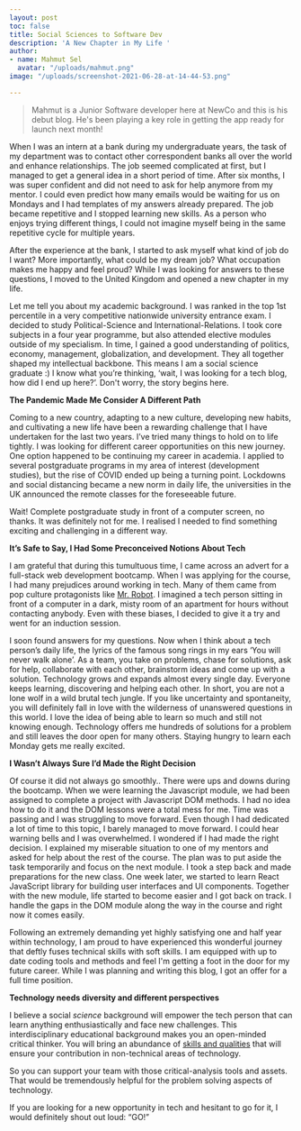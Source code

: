 ```yaml
---
layout: post
toc: false
title: Social Sciences to Software Dev
description: 'A New Chapter in My Life '
author:
- name: Mahmut Sel
  avatar: "/uploads/mahmut.png"
image: "/uploads/screenshot-2021-06-28-at-14-44-53.png"

---
```

> Mahmut is a Junior Software developer here at NewCo and this is his debut blog. He's been playing a key role in getting the app ready for launch next month!

When I was an intern at a bank during my undergraduate years, the task of my department was to contact other correspondent banks all over the world and enhance relationships. The job seemed complicated at first, but I managed to get a general idea in a short period of time. After six months, I was super confident and did not need to ask for help anymore from my mentor. I could even predict how many emails would be waiting for us on Mondays and I had templates of my answers already prepared. The job became repetitive and I stopped learning new skills. As a person who enjoys trying different things, I could not imagine myself being in the same repetitive cycle for multiple years.

After the experience at the bank, I started to ask myself what kind of job do I want? More importantly, what could be my dream job? What occupation makes me happy and feel proud? While I was looking for answers to these questions, I moved to the United Kingdom and opened a new chapter in my life.

Let me tell you about my academic background. I was ranked in the top 1st percentile in a very competitive nationwide university entrance exam. I decided to study Political-Science and International-Relations. I took core subjects in a four year programme, but also attended elective modules outside of my specialism. In time, I gained a good understanding of politics, economy, management, globalization, and development. They all together shaped my intellectual backbone. This means I am a social science graduate :) I know what you’re thinking, ‘wait, I was looking for a tech blog, how did I end up here?’. Don't worry, the story begins here.

**The Pandemic Made Me Consider A Different Path**

Coming to a new country, adapting to a new culture, developing new habits, and cultivating a new life have been a rewarding challenge that I have undertaken for the last two years. I’ve tried many things to hold on to life tightly. I was looking for different career opportunities on this new journey. One option happened to be continuing my career in academia. I applied to several postgraduate programs in my area of interest (development studies), but the rise of COVID ended up being a turning point. Lockdowns and social distancing became a new norm in daily life, the universities in the UK announced the remote classes for the foreseeable future.

Wait! Complete postgraduate study in front of a computer screen, no thanks. It was definitely not for me. I realised I needed to find something exciting and challenging in a different way.

**It’s Safe to Say, I Had Some Preconceived Notions About Tech**

I am grateful that during this tumultuous time, I came across an advert for a full-stack web development bootcamp. When I was applying for the course, I had many prejudices around working in tech. Many of them came from pop culture protagonists like [Mr. Robot](https://www.imdb.com/title/tt4158110/). I imagined a tech person sitting in front of a computer in a dark, misty room of an apartment for hours without contacting anybody. Even with these biases, I decided to give it a try and went for an induction session.

I soon found answers for my questions. Now when I think about a tech person’s daily life, the lyrics of the famous song rings in my ears ‘You will never walk alone’. As a team, you take on problems, chase for solutions, ask for help, collaborate with each other, brainstorm ideas and come up with a solution. Technology grows and expands almost every single day. Everyone keeps learning, discovering and helping each other. In short, you are not a lone wolf in a wild brutal tech jungle. If you like uncertainty and spontaneity, you will definitely fall in love with the wilderness of unanswered questions in this world. I love the idea of being able to learn so much and still not knowing enough. Technology offers me hundreds of solutions for a problem and still leaves the door open for many others. Staying hungry to learn each Monday gets me really excited.

**I Wasn’t Always Sure I’d Made the Right Decision**

Of course it did not always go smoothly.. There were ups and downs during the bootcamp. When we were learning the Javascript module, we had been assigned to complete a project with Javascript DOM methods. I had no idea how to do it and the DOM lessons were a total mess for me. Time was passing and I was struggling to move forward. Even though I had dedicated a lot of time to this topic, I barely managed to move forward. I could hear warning bells and I was overwhelmed. I wondered if I had made the right decision. I explained my miserable situation to one of my mentors and asked for help about the rest of the course. The plan was to put aside the task temporarily and focus on the next module. I took a step back and made preparations for the new class. One week later, we started to learn React JavaScript library for building user interfaces and UI components. Together with the new module, life started to become easier and I got back on track. I handle the gaps in the DOM module along the way in the course and right now it comes easily.

Following an extremely demanding yet highly satisfying one and half year within technology, I am proud to have experienced this wonderful journey that deftly fuses technical skills with soft skills. I am equipped with up to date coding tools and methods and feel I'm getting a foot in the door for my future career. While I was planning and writing this blog, I got an offer for a full time position.

**Technology needs diversity and different perspectives**

I believe a social _science_ background will empower the tech person that can learn anything enthusiastically and face new challenges. This interdisciplinary educational background makes you an open-minded critical thinker. You will bring an abundance of [skills and qualities](http://bbc.com/worklife/article/20190401-why-worthless-humanities-degrees-may-set-you-up-for-life) that will ensure your contribution in non-technical areas of technology.

So you can support your team with those critical-analysis tools and assets. That would be tremendously helpful for the problem solving aspects of technology.

If you are looking for a new opportunity in tech and hesitant to go for it, I would definitely shout out loud: “GO!”